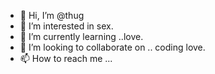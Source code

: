 - 👋 Hi, I’m @thug
- 👀 I’m interested in sex.
- 🌱 I’m currently learning ..love.
- 💞️ I’m looking to collaborate on .. coding love.
- 📫 How to reach me ...

<!---
Mutaigm/Mutaigm is a ✨ special ✨ repository because its `README.md` (this file) appears on your GitHub profile.
You can click the Preview link to take a look at your changes.
--->
